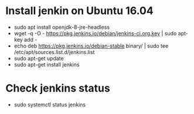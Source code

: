 
# Install jenkin on Ubuntu 16.04
 - sudo apt install openjdk-8-jre-headless
 - wget -q -O - https://pkg.jenkins.io/debian/jenkins-ci.org.key | sudo apt-key add -
 - echo deb https://pkg.jenkins.io/debian-stable binary/ | sudo tee /etc/apt/sources.list.d/jenkins.list
 - sudo apt-get update
 - sudo apt-get install jenkins

# Check jenkins status
 - sudo systemctl status jenkins

